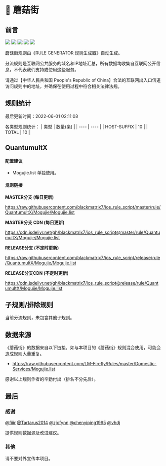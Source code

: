 # 🧸 蘑菇街

## 前言

![](https://shields.io/badge/-移除重复规则-ff69b4) ![](https://shields.io/badge/-DOMAIN与DOMAIN--SUFFIX合并-green) ![](https://shields.io/badge/-DOMAIN--SUFFIX间合并-critical) ![](https://shields.io/badge/-DOMAIN--SUFFIX与DOMAIN--KEYWORD合并-blue) ![](https://shields.io/badge/-IP--CIDR(6)合并-blueviolet) 

蘑菇街规则由《RULE GENERATOR 规则生成器》自动生成。

分流规则是互联网公共服务的域名和IP地址汇总，所有数据均收集自互联网公开信息，不代表我们支持或使用这些服务。

请通过【中华人民共和国 People's Republic of China】合法的互联网出入口信道访问规则中的地址，并确保在使用过程中符合相关法律法规。

## 规则统计

最后更新时间：2022-06-01 02:11:08

各类型规则统计：
| 类型 | 数量(条)  | 
| ---- | ----  |
| HOST-SUFFIX | 10  | 
| TOTAL | 10  | 


## QuantumultX 

#### 配置建议
- Mogujie.list 单独使用。

#### 规则链接
**MASTER分支 (每日更新)**

https://raw.githubusercontent.com/blackmatrix7/ios_rule_script/master/rule/QuantumultX/Mogujie/Mogujie.list

**MASTER分支 CDN (每日更新)**

https://cdn.jsdelivr.net/gh/blackmatrix7/ios_rule_script@master/rule/QuantumultX/Mogujie/Mogujie.list

**RELEASE分支 (不定时更新)**

https://raw.githubusercontent.com/blackmatrix7/ios_rule_script/release/rule/QuantumultX/Mogujie/Mogujie.list

**RELEASE分支CDN (不定时更新)**

https://cdn.jsdelivr.net/gh/blackmatrix7/ios_rule_script@release/rule/QuantumultX/Mogujie/Mogujie.list

## 子规则/排除规则


当前分流规则，未包含其他子规则。

## 数据来源

《蘑菇街》的数据来自以下链接，如与本项目的《蘑菇街》规则混合使用，可能会造成规则大量重复。

- https://raw.githubusercontent.com/LM-Firefly/Rules/master/Domestic-Services/Mogujie.list


感谢以上规则作者的辛勤付出（排名不分先后）。

## 最后

### 感谢

[@fiiir](https://github.com/fiiir) [@Tartarus2014](https://github.com/Tartarus2014) [@zjcfynn](https://github.com/zjcfynn) [@chenyiping1995](https://github.com/chenyiping1995) [@vhdj](https://github.com/vhdj)

提供规则数据源及改进建议。

### 其他

请不要对外宣传本项目。
